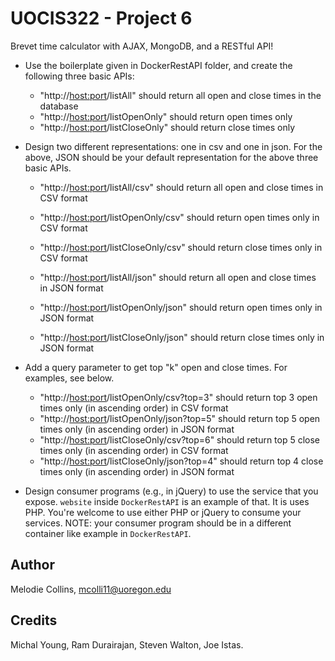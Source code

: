 # UOCIS322 - Project 6 #


Brevet time calculator with AJAX, MongoDB, and a RESTful API!

* Use the boilerplate given in DockerRestAPI folder, and create the following three basic APIs:
    * "http://<host:port>/listAll" should return all open and close times in the database
    * "http://<host:port>/listOpenOnly" should return open times only
    * "http://<host:port>/listCloseOnly" should return close times only

* Design two different representations: one in csv and one in json. For the above, JSON should be your default representation for the above three basic APIs. 
    * "http://<host:port>/listAll/csv" should return all open and close times in CSV format
    * "http://<host:port>/listOpenOnly/csv" should return open times only in CSV format
    * "http://<host:port>/listCloseOnly/csv" should return close times only in CSV format

    * "http://<host:port>/listAll/json" should return all open and close times in JSON format
    * "http://<host:port>/listOpenOnly/json" should return open times only in JSON format
    * "http://<host:port>/listCloseOnly/json" should return close times only in JSON format

* Add a query parameter to get top "k" open and close times. For examples, see below.

    * "http://<host:port>/listOpenOnly/csv?top=3" should return top 3 open times only (in ascending order) in CSV format 
    * "http://<host:port>/listOpenOnly/json?top=5" should return top 5 open times only (in ascending order) in JSON format
    * "http://<host:port>/listCloseOnly/csv?top=6" should return top 5 close times only (in ascending order) in CSV format
    * "http://<host:port>/listCloseOnly/json?top=4" should return top 4 close times only (in ascending order) in JSON format

* Design consumer programs (e.g., in jQuery) to use the service that you expose. `website` inside `DockerRestAPI` is an example of that. It is uses PHP. You're welcome to use either PHP or jQuery to consume your services. NOTE: your consumer program should be in a different container like example in `DockerRestAPI`.


## Author

Melodie Collins, mcolli11@uoregon.edu


## Credits

Michal Young, Ram Durairajan, Steven Walton, Joe Istas.
